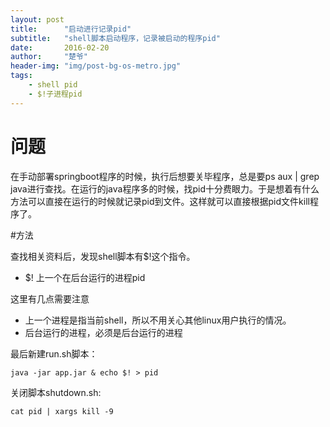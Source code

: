 ```yaml
---
layout: post
title:      "启动进行记录pid"
subtitle:   "shell脚本启动程序，记录被启动的程序pid"
date:       2016-02-20
author:     "楚爷"
header-img: "img/post-bg-os-metro.jpg"
tags:
    - shell pid
    - $!子进程pid
---
```



# 问题

在手动部署springboot程序的时候，执行后想要关毕程序，总是要ps aux | grep java进行查找。在运行的java程序多的时候，找pid十分费眼力。于是想着有什么方法可以直接在运行的时候就记录pid到文件。这样就可以直接根据pid文件kill程序了。

#方法

查找相关资料后，发现shell脚本有$!这个指令。

- $! 上一个在后台运行的进程pid

这里有几点需要注意

* 上一个进程是指当前shell，所以不用关心其他linux用户执行的情况。
* 后台运行的进程，必须是后台运行的进程

最后新建run.sh脚本：

```
java -jar app.jar & echo $! > pid
```

关闭脚本shutdown.sh:

```
cat pid | xargs kill -9 
```

